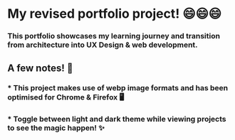# My revised portfolio project! 😄😄😄

### This portfolio showcases my learning journey and transition from architecture into UX Design & web development. 

## A few notes! 📔

### * This project makes use of webp image formats and has been optimised for Chrome & Firefox 🖥️

### * Toggle between light and dark theme while viewing projects to see the magic happen! ✨
